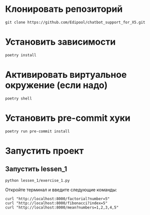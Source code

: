 

# Клонировать репозиторий
```
git clone https://github.com/Edipool/chatbot_support_for_X5.git
```

# Установить зависимости
```
poetry install
```

# Активировать виртуальное окружение (если надо)
```
poetry shell
```

# Установить pre-commit хуки
```
poetry run pre-commit install
```

# Запустить проект
## Запустить lessen_1
```
python lessen_1/exercise_1.py
```
Откройте терминал и введите следующие команды:
```
curl "http://localhost:8000/factorial?number=5"
curl "http://localhost:8000/fibonacci?index=5"
curl "http://localhost:8000/mean?numbers=1,2,3,4,5"
```

